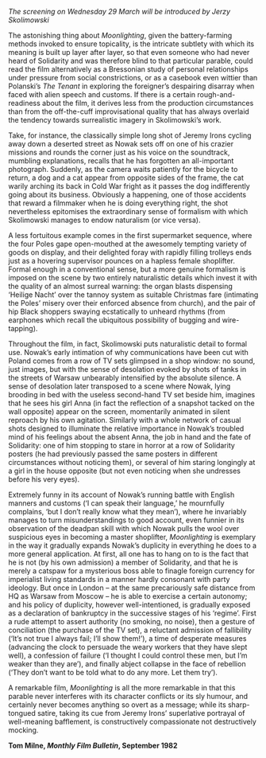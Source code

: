 _The screening on Wednesday 29 March will be introduced by  Jerzy Skolimowski_

The astonishing thing about _Moonlighting_, given the battery-farming methods invoked to ensure topicality, is the intricate subtlety with which its meaning is built up layer after layer, so that even someone who had never heard of Solidarity and was therefore blind to that particular parable, could read the film alternatively as a Bressonian study of personal relationships under pressure from social constrictions, or as a casebook even wittier than Polanski’s  _The Tenant_ in exploring the foreigner’s despairing disarray when faced with alien speech and customs. If there is a certain rough-and-readiness about the film, it derives less from the production circumstances than from the off-the-cuff improvisational quality that has always overlaid the tendency towards surrealistic imagery in Skolimowski’s work.

Take, for instance, the classically simple long shot of Jeremy Irons cycling away down a deserted street as Nowak sets off on one of his crazier missions and rounds the corner just as his voice on the soundtrack, mumbling explanations, recalls that he has forgotten an all-important photograph. Suddenly, as the camera waits patiently for the bicycle to return, a dog and a cat appear from opposite sides of the frame, the cat warily arching its back in Cold War fright as it passes the dog indifferently going about its business. Obviously a happening, one of those accidents that reward a filmmaker when he is doing everything right, the shot nevertheless epitomises the extraordinary sense of formalism with which Skolimowski manages to endow naturalism (or vice versa).

A less fortuitous example comes in the first supermarket sequence, where the four Poles gape open-mouthed at the awesomely tempting variety of goods on display, and their delighted foray with rapidly filling trolleys ends just as a hovering supervisor pounces on a hapless female shoplifter. Formal enough in a conventional sense, but a more genuine formalism is imposed on the scene by two entirely naturalistic details which invest it with the quality of an almost surreal warning: the organ blasts dispensing ‘Heilige Nacht’ over the tannoy system as suitable Christmas fare (intimating the Poles’ misery over their enforced absence from church), and the pair of hip Black shoppers swaying ecstatically to unheard rhythms (from earphones which recall the ubiquitous possibility of bugging and wire-tapping).

Throughout the film, in fact, Skolimowski puts naturalistic detail to formal use. Nowak’s early intimation of why communications have been cut with Poland comes from a row of TV sets glimpsed in a shop window: no sound, just images, but with the sense of desolation evoked by shots of tanks in the streets of Warsaw unbearably intensified by the absolute silence. A sense of desolation later transposed to a scene where Nowak, lying brooding in bed with the useless second-hand TV set beside him, imagines that he sees his girl Anna (in fact the reflection of a snapshot tacked on the wall opposite) appear on the screen, momentarily animated in silent reproach by his own agitation. Similarly with a whole network of casual shots designed to illuminate the relative importance in Nowak’s troubled mind of his feelings about the absent Anna, the job in hand and the fate of Solidarity: one of him stopping to stare in horror at a row of Solidarity posters (he had previously passed the same posters in different circumstances without noticing them), or several of him staring longingly at a girl in the house opposite (but not even noticing when she undresses before his very eyes).

Extremely funny in its account of Nowak’s running battle with English manners and customs (‘I can speak their language,’ he mournfully complains, ‘but I don’t really know what they mean’), where he invariably manages to turn misunderstandings to good account, even funnier in its observation of the deadpan skill with which Nowak pulls the wool over suspicious eyes in becoming a master shoplifter, _Moonlighting_ is exemplary in the way it gradually expands Nowak’s duplicity in everything he does to a more general application. At first, all one has to hang on to is the fact that he is not (by his own admission) a member of Solidarity, and that he is merely a catspaw for a mysterious boss able to finagle foreign currency for imperialist living standards in a manner hardly consonant with party ideology. But once in London – at the same precariously safe distance from HQ as Warsaw from Moscow – he is able to exercise a certain autonomy; and his policy of duplicity, however well-intentioned, is gradually exposed as a declaration of bankruptcy in the successive stages of his ‘regime’. First a rude attempt to assert authority (no smoking, no noise), then a gesture of conciliation (the purchase of the TV set), a reluctant admission of fallibility (‘It’s not true I always fail; I’ll show them!’), a time of desperate measures (advancing the clock to persuade the weary workers that they have slept well), a confession of failure (‘I thought I could control these men, but I’m weaker than they are’), and finally abject collapse in the face of rebellion (‘They don’t want to be told what to do any more. Let them try’).

A remarkable film, _Moonlighting_ is all the more remarkable in that this parable never interferes with its character conflicts or its sly humour, and certainly never becomes anything so overt as a message; while its sharp-tongued satire, taking its cue from Jeremy Irons’ superlative portrayal of well-meaning bafflement, is constructively compassionate not destructively mocking.

**Tom Milne, _Monthly Film Bulletin_, September 1982**
<!--stackedit_data:
eyJoaXN0b3J5IjpbMTI1ODA3MTY2OV19
-->